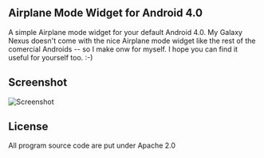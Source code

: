 
Airplane Mode Widget for Android 4.0
------------------------------------

A simple Airplane mode widget for your default Android 4.0. My Galaxy Nexus doesn't come with the nice Airplane mode widget like the rest of the comercial Androids -- so I make onw for myself. I hope you can find it useful for yourself too. :-)


Screenshot
------------

![Screenshot](https://github.com/seymores/Android-Airplane-Mode-/blob/master/screenshots/Screen%20Shot%202012-03-14%20at%2012.03.37%20AM.png)

License
-------------------------

All program source code are put under Apache 2.0 
